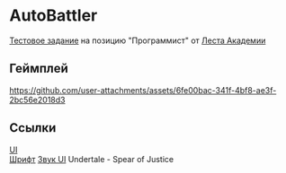 # AutoBattler
[Тестовое задание](https://drive.google.com/file/d/1gkdo9JShZEpQ99Y_DpN_PDkvAKdyfeq9/view?usp=sharing) на позицию "Программист" от [Леста Академии](https://lestagamesacademy.ru/)
## Геймплей
https://github.com/user-attachments/assets/6fe00bac-341f-4bf8-ae3f-2bc56e2018d3
## Ссылки
[UI](https://humblepixel.itch.io/pocket-inventory-series-5-player-status/devlog/955031/-humble-gift-v11-player-ui-)<br>
[Шрифт](https://fonts-online.ru/fonts/alagard-12px-unicode-rus)
[Звук UI](https://rmocci.itch.io/button-fx)
Undertale - Spear of Justice
